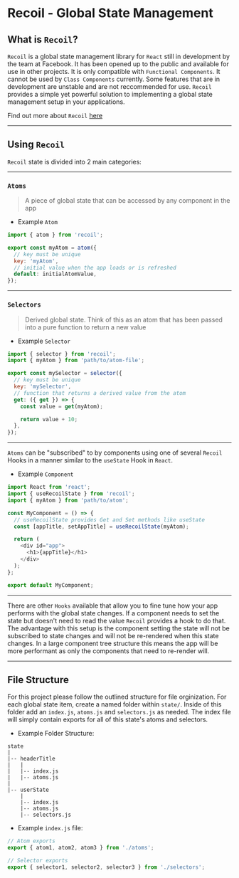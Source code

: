 # Recoil - Global State Management

## What is `Recoil`?

`Recoil` is a global state management library for `React` still in development by the team at Facebook. It has been opened up to the public and available for use in other projects. It is only compatible with `Functional Components`. It cannot be used by `Class Components` currently. Some features that are in development are unstable and are not reccommended for use. `Recoil` provides a simple yet powerful solution to implementing a global state management setup in your applications.

Find out more about `Recoil` <a href="https://recoiljs.org/" target="_blank">here</a>

---

## Using `Recoil`

`Recoil` state is divided into 2 main categories:

---

### `Atoms`

> A piece of global state that can be accessed by any component in the app

- Example `Atom`

```js
import { atom } from 'recoil';

export const myAtom = atom({
  // key must be unique
  key: 'myAtom',
  // initial value when the app loads or is refreshed
  default: initialAtomValue,
});
```

---

### `Selectors`

> Derived global state. Think of this as an atom that has been passed into a pure function to return a new value

- Example `Selector`

```js
import { selector } from 'recoil';
import { myAtom } from 'path/to/atom-file';

export const mySelector = selector({
  // key must be unique
  key: 'mySelector',
  // function that returns a derived value from the atom
  get: ({ get }) => {
    const value = get(myAtom);

    return value + 10;
  },
});
```

---

`Atoms` can be "subscribed" to by components using one of several `Recoil` Hooks in a manner similar to the `useState` Hook in `React`.

- Example `Component`

```js
import React from 'react';
import { useRecoilState } from 'recoil';
import { myAtom } from 'path/to/atom';

const MyComponent = () => {
  // useRecoilState provides Get and Set methods like useState
  const [appTitle, setAppTitle] = useRecoilState(myAtom);

  return (
    <div id="app">
      <h1>{appTitle}</h1>
    </div>
  );
};

export default MyComponent;
```

---

There are other `Hooks` available that allow you to fine tune how your app performs with the global state changes. If a component needs to set the state but doesn't need to read the value `Recoil` provides a hook to do that. The advantage with this setup is the component setting the state will not be subscribed to state changes and will not be re-rendered when this state changes. In a large component tree structure this means the app will be more performant as only the components that need to re-render will.

---

## File Structure

For this project please follow the outlined structure for file orginization. For each global state item, create a named folder within `state/`. Inside of this folder add an `index.js`, `atoms.js` and `selectors.js` as needed. The index file will simply contain exports for all of this state's atoms and selectors.

- Example Folder Structure:

```
state
|
|-- headerTitle
|   |
|   |-- index.js
|   |-- atoms.js
|
|-- userState
    |
    |-- index.js
    |-- atoms.js
    |-- selectors.js
```

- Example `index.js` file:

```js
// Atom exports
export { atom1, atom2, atom3 } from './atoms';

// Selector exports
export { selector1, selector2, selector3 } from './selectors';
```
